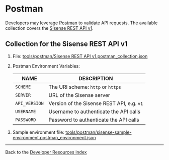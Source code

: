 # Postman

Developers may leverage [Postman](https://www.postman.com/) to validate API
requests. The available collection covers the [Sisense REST API
v1](https://sisense.dev/reference/rest/v1.html).

## Collection for the Sisense REST API v1

1. File: [tools/postman/Sisense REST API v1.postman_collection.json](../../tools/postman/Sisense%20REST%20%20API%20v1.postman_collection.json)

1. Postman Environment Variables:

   | NAME          | DESCRIPTION                                |
   | ------------- | ------------------------------------------ |
   | `SCHEME`      | The URI scheme: `http` or `https`          |
   | `SERVER`      | URL of the Sisense server                  |
   | `API_VERSION` | Version of the Sisense REST API, e.g. `v1` |
   | `USERNAME`    | Username to authenticate the API calls     |
   | `PASSWORD`    | Password to authenticate the API calls     |

1. Sample environment file: [tools/postman/sisense-sample-environment.postman_environment.json](../../tools/postman/sisense-sample-environment.postman_environment.json)

---

Back to the [Developer Resources index](..)
